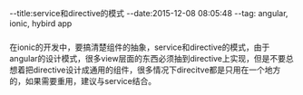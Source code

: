 --title:service和directive的模式
--date:2015-12-08 08:05:48
--tag: angular, ionic, hybird app
###
在ionic的开发中，要搞清楚组件的抽象，service和directive的模式，由于angular的设计模式，很多view层面的东西必须抽到directive上实现，但是不要总想着把directive设计成通用的组件，很多情况下direcitve都是只用在一个地方的，如果需要重用，建议与service结合。
